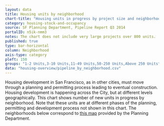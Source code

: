 ```yaml
---
layout: data
title: Housing units by neighborhood
chart-title: "Housing units in progress by project size and neighborhood, 2014 Q2"
category: housing-stock-and-occupancy
source: SF Planning Department, Pipeline Report Q3 2014
portalID: n5ik-nmm3
notes: The chart does not include very large projects over 800 units.
published: true
type: bar-horizontal
column: Neighborhood
axis-type: category
pleft: 150
groups: "1-2 Units,3-10 Units,11-49 Units,50-250 Units,Above 250 Units"
data: "housing-overview/pipeline_by_neighborhood.csv"
---
```

Housing development in San Francisco, as in other cities, must move through a planning and permitting process leading to eventual construction. Housing development is happening across the City, but at different levels geographically. This chart shows number of new units in progress by neighborhood. Note that these units are at different phases of the planning, permitting and development process not shown in this chart. The neighborhoods below correspond to [this map](http://www.sf-planning.org/index.aspx?page=1654) provided by the Planning Department.
